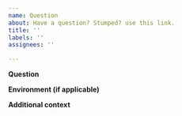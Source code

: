 ```yaml
---
name: Question
about: Have a question? Stumped? use this link.
title: ''
labels: ''
assignees: ''

---
```


<!---
** Before you post your question**

 - Search for similar issues on GitHub. Make sure you search among closed issues as well:
    https://github.com/amcharts/amcharts4/issues?q=is%3Aissue

 - Search amCharts 4 documentation website. It contains hundreds of step-by-step
    articles, detailed tutorials, and even very niche demos:
    https://www.amcharts.com/docs/v4/

 - Realize that this is not a support forum. Unclear, too complicated questions, or those that require debugging custom code, may not be answered.
 
 - And if you get your answer, please do a good thing and close the issue. Thanks!
-->

**Question**

<!---
Describe what you are trying to achieve, and what you are having trouble with.

In order to save time for those who might consider helping you, provide just the needed details, and be as clear as possible. Too much detail is as bad as too few.

One-question per issue, please. If you have multiple questions, please post multiple issues.

Include what you have tried so far. Best of all, post your current chart online.

For vanilla JavaScript examples use:
CodePen (https://codepen.io/)
jsFiddle (https://jsfiddle.net/)

For TypeScript/Angular/React use:
CodeSandbox (https://codesandbox.io/)
StackBlitz (https://stackblitz.com/).
-->

**Environment (if applicable)**

<!---
Provide details about your development environment where you think it might be useful. E.g.:

 - amCharts version
 - Browser and its version
 - Related frameworks and their versions [e.g. Angular, TypeScript, etc.]
-->

**Additional context**

<!---
Add any other context about the problem here.
-->
